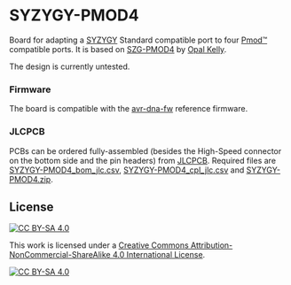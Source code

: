 SYZYGY-PMOD4
===

Board for adapting a [SYZYGY](https://syzygyfpga.io) Standard compatible port to four [Pmod™](https://digilent.com/reference/pmod/) compatible ports.
It is based on [SZG-PMOD4](https://opalkelly.com/products/szg-pmod4/) by [Opal Kelly](https://opalkelly.com).

The design is currently untested.

### Firmware

The board is compatible with the [avr-dna-fw](https://github.com/SYZYGYfpga/avr-dna-fw) reference firmware.

### JLCPCB

PCBs can be ordered fully-assembled (besides the High-Speed connector on the bottom side and the pin headers) from [JLCPCB](https://jlcpcb.com/DDE). Required files are
[SYZYGY-PMOD4_bom_jlc.csv](Gerber/SYZYGY-PMOD4_bom_jlc.csv), [SYZYGY-PMOD4_cpl_jlc.csv](Gerber/SYZYGY-PMOD4_cpl_jlc.csv) and
[SYZYGY-PMOD4.zip](SYZYGY-PMOD4.zip).

## License

[![CC BY-SA 4.0][cc-by-sa-shield]][cc-by-sa]

This work is licensed under a [Creative Commons Attribution-NonCommercial-ShareAlike 4.0 International License][cc-by-sa].

[![CC BY-SA 4.0][cc-by-sa-image]][cc-by-sa]

[cc-by-sa]: http://creativecommons.org/licenses/by-nc-sa/4.0/
[cc-by-sa-image]: https://licensebuttons.net/l/by-nc-sa/4.0/88x31.png
[cc-by-sa-shield]: https://img.shields.io/badge/License-CC%20BY--NC--SA%204.0-lightgrey.svg
